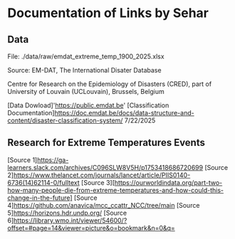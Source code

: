 # Documentation of Links by Sehar

## Data
File: ./data/raw/emdat_extreme_temp_1900_2025.xlsx

Source: EM-DAT, The International Disater Database

Centre for Research on the Epidemiology of Disasters (CRED), part of University of Louvain (UCLouvain), Brussels, Belgium

[Data Dowload]'https://public.emdat.be'
[Classification Documentation]https://doc.emdat.be/docs/data-structure-and-content/disaster-classification-system/
7/22/2025

## Research for Extreme Temperatures Events

[Source 1]https://ga-learners.slack.com/archives/C096SLW8V5H/p1753418686720699
[Source 2]https://www.thelancet.com/journals/lancet/article/PIIS0140-6736(14)62114-0/fulltext
[Source 3][https://ourworldindata.org/part-two-how-many-people-die-from-extreme-temperatures-and-how-could-this-change-in-the-future]
[Source 4]https://github.com/anavica/mcc_ccattr_NCC/tree/main
[Source 5]https://horizons.hdr.undp.org/
[Source 6]https://library.wmo.int/viewer/54600/?offset=#page=14&viewer=picture&o=bookmark&n=0&q=